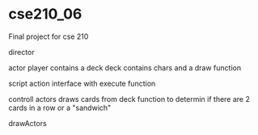 # cse210_06
Final project for cse 210

director

actor
  player
    contains a deck 
  deck
    contains chars and a draw function

script
  action
    interface with execute function

  controll actors
    draws cards from deck
    function to determin if there are 2 cards in a row or a "sandwich"

  drawActors

